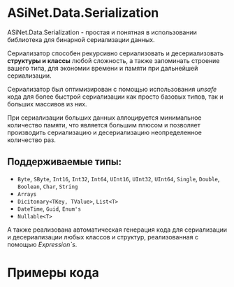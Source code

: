# ASiNet.Data.Serialization

ASiNet.Data.Serialization - простая и понятная в использовании библиотека для бинарной сериализации данных.

Сериализатор способен рекурсивно сериализовать и десериализовать __структуры и классы__ любой сложность, а также запоминать строение вашего типа, для экономии времени и памяти при дальнейшей сериализации.

Сериализатор был оптимизирован с помощью использования _unsafe_ кода для более быстрой сериализации как просто базовых типов, так и больших массивов из них.

При сериализации больших данных аллоцируется минимальное количество памяти, что является большим плюсом и позволяет производить сериализацию и десериализацию неопределенное количество раз.

## Поддерживаемые типы:
* `Byte`, `SByte`, `Int16`, `Int32`, `Int64`, `UInt16`, `UInt32`, `UInt64`, `Single`, `Double`, `Boolean`, `Char`, `String`
* `Arrays`
* `Dicitonary<TKey, TValue>`, `List<T>`
* `DateTime`, `Guid`, `Enum's`
* `Nullable<T>`

А также реализована автоматическая генерация кода для сериализации и десериализации любых классов и структур, реализованная с помощью _Expression`s_.

# Примеры кода

```



```
